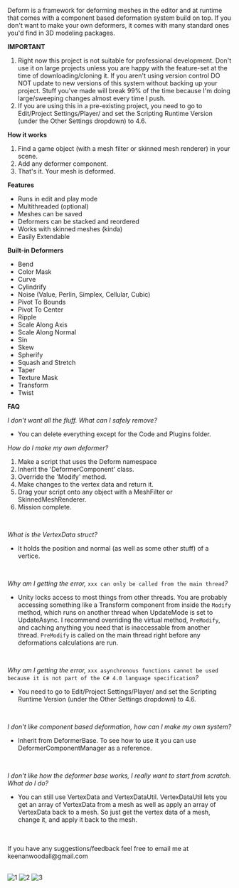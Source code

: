 Deform is a framework for deforming meshes in the editor and at runtime that comes with a component based deformation system build on top.
If you don't want to make your own deformers, it comes with many standard ones you'd find in 3D modeling packages.

**IMPORTANT**
1. Right now this project is not suitable for professional development. Don't use it on large projects unless you are happy with the feature-set at the time of downloading/cloning it. If you aren't using version control DO NOT update to new versions of this system without backing up your project. Stuff you've made will break 99% of the time because I'm doing large/sweeping changes almost every time I push.
2. If you are using this in a pre-existing project, you need to go to Edit/Project Settings/Player/ and set the Scripting Runtime Version (under the Other Settings dropdown) to 4.6.

**How it works**
1. Find a game object (with a mesh filter or skinned mesh renderer) in your scene.
2. Add any deformer component.
3. That's it. Your mesh is deformed.

**Features**
- Runs in edit and play mode
- Multithreaded (optional)
- Meshes can be saved
- Deformers can be stacked and reordered
- Works with skinned meshes (kinda)
- Easily Extendable

**Built-in Deformers**
- Bend
- Color Mask
- Curve
- Cylindrify
- Noise (Value, Perlin, Simplex, Cellular, Cubic)
- Pivot To Bounds
- Pivot To Center
- Ripple
- Scale Along Axis
- Scale Along Normal
- Sin
- Skew
- Spherify
- Squash and Stretch
- Taper
- Texture Mask
- Transform
- Twist

**FAQ**

_I don't want all the fluff. What can I safely remove?_
- You can delete everything except for the Code and Plugins folder.

_How do I make my own deformer?_
1. Make a script that uses the Deform namespace
2. Inherit the 'DeformerComponent' class.
3. Override the 'Modify' method.
4. Make changes to the vertex data and return it.
5. Drag your script onto any object with a MeshFilter or SkinnedMeshRenderer.
6. Mission complete.

<br />

_What is the VertexData struct?_
- It holds the position and normal (as well as some other stuff) of a vertice.

<br />

_Why am I getting the error,_ `xxx can only be called from the main thread`_?_
- Unity locks access to most things from other threads. You are probably accessing something like a Transform component from inside the `Modify` method, which runs on another thread when UpdateMode is set to UpdateAsync. I recommend overriding the virtual method, `PreModify`, and caching anything you need that is inaccessable from another thread. `PreModify` is called on the main thread right before any deformations calculations are run.

<br />

_Why am I getting the error,_ `xxx asynchronous functions cannot be used because it is not part of the C# 4.0 language specification`_?_
- You need to go to Edit/Project Settings/Player/ and set the Scripting Runtime Version (under the Other Settings dropdown) to 4.6.

<br />

_I don't like component based deformation, how can I make my own system?_
- Inherit from DeformerBase. To see how to use it you can use DeformerComponentManager as a reference.

<br />

_I don't like how the deformer base works, I really want to start from scratch. What do I do?_
- You can still use VertexData and VertexDataUtil. VertexDataUtil lets you get an array of VertexData from a mesh as well as apply an array of VertexData back to a mesh. So just get the vertex data of a mesh, change it, and apply it back to the mesh.

<br />
<br />
If you have any suggestions/feedback feel free to email me at keenanwoodall@gmail.com

<br />
<br />

![1](https://i.redd.it/k4ttrf6p78l01.gif)
![2](https://i.imgur.com/IszhtkM.gif)
![3](https://i.redd.it/phjbwgdih7n01.gif)
